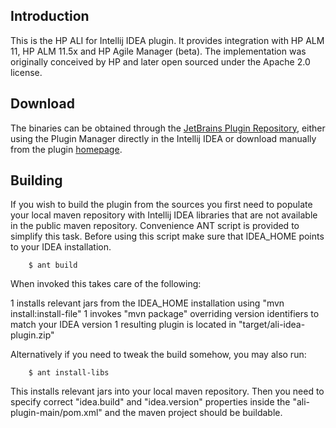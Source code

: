 Introduction
------------

This is the HP ALI for Intellij IDEA plugin. It provides integration with HP ALM 11, HP ALM 11.5x and HP Agile Manager
(beta). The implementation was originally conceived by HP and later open sourced under the Apache 2.0 license.

Download
--------

The binaries can be obtained through the [JetBrains Plugin Repository], either using the Plugin Manager directly in the
Intellij IDEA or download manually from the plugin [homepage].

[JetBrains Plugin Repository]: http://plugins.jetbrains.com/?idea
[homepage]: http://plugins.jetbrains.com/plugin?pr=idea&pluginId=6930

Building
--------

If you wish to build the plugin from the sources you first need to populate your local maven repository with
Intellij IDEA libraries that are not available in the public maven repository. Convenience ANT script is provided to
simplify this task. Before using this script make sure that IDEA_HOME points to your IDEA installation.

```
    $ ant build
```

When invoked this takes care of the following:

  1 installs relevant jars from the IDEA_HOME installation using "mvn install:install-file"
  1 invokes "mvn package" overriding version identifiers to match your IDEA version
  1 resulting plugin is located in "target/ali-idea-plugin.zip"

Alternatively if you need to tweak the build somehow, you may also run:

```
    $ ant install-libs
```

This installs relevant jars into your local maven repository. Then you need to specify correct "idea.build" and
"idea.version" properties inside the "ali-plugin-main/pom.xml" and the maven project should be buildable.